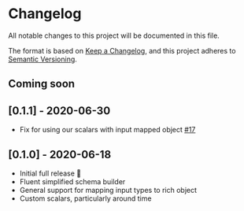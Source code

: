 # Changelog
All notable changes to this project will be documented in this file.

The format is based on [Keep a Changelog](https://keepachangelog.com/en/1.0.0/),
and this project adheres to [Semantic Versioning](https://semver.org/spec/v2.0.0.html).

## Coming soon

## [0.1.1] - 2020-06-30
- Fix for using our scalars with input mapped object [#17](https://github.com/newrelic/newrelic-graphql-java-core/pull/17)

## [0.1.0] - 2020-06-18
- Initial full release :tada:
- Fluent simplified schema builder
- General support for mapping input types to rich object
- Custom scalars, particularly around time
